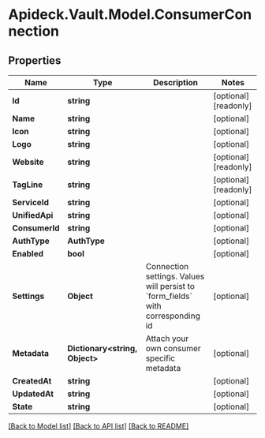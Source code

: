# Apideck.Vault.Model.ConsumerConnection

## Properties

Name | Type | Description | Notes
------------ | ------------- | ------------- | -------------
**Id** | **string** |  | [optional] [readonly] 
**Name** | **string** |  | [optional] 
**Icon** | **string** |  | [optional] 
**Logo** | **string** |  | [optional] 
**Website** | **string** |  | [optional] [readonly] 
**TagLine** | **string** |  | [optional] [readonly] 
**ServiceId** | **string** |  | [optional] 
**UnifiedApi** | **string** |  | [optional] 
**ConsumerId** | **string** |  | [optional] 
**AuthType** | **AuthType** |  | [optional] 
**Enabled** | **bool** |  | [optional] 
**Settings** | **Object** | Connection settings. Values will persist to &#x60;form_fields&#x60; with corresponding id | [optional] 
**Metadata** | **Dictionary&lt;string, Object&gt;** | Attach your own consumer specific metadata | [optional] 
**CreatedAt** | **string** |  | [optional] 
**UpdatedAt** | **string** |  | [optional] 
**State** | **string** |  | [optional] 

[[Back to Model list]](../README.md#documentation-for-models) [[Back to API list]](../README.md#documentation-for-api-endpoints) [[Back to README]](../README.md)

